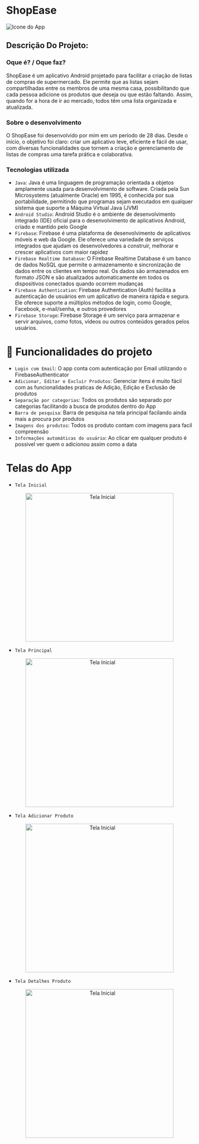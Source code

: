 # ShopEase
![Icone do App](https://github.com/user-attachments/assets/35f6456a-53f0-4240-bc73-f1d000e0a9d1)


## Descrição Do Projeto:

### Oque é? / Oque faz?
ShopEase é um aplicativo Android projetado para facilitar a criação de listas de compras de supermercado. Ele permite que as listas sejam compartilhadas entre os membros de uma mesma casa, possibilitando que cada pessoa adicione os produtos que deseja ou que estão faltando. Assim, quando for a hora de ir ao mercado, todos têm uma lista organizada e atualizada.

### Sobre o desenvolvimento
O ShopEase foi desenvolvido por mim em um período de 28 dias. Desde o início, o objetivo foi claro: criar um aplicativo leve, eficiente e fácil de usar, com diversas funcionalidades que tornem a criação e gerenciamento de listas de compras uma tarefa prática e colaborativa.

### Tecnologias utilizada
- `Java`: Java é uma linguagem de programação orientada a objetos amplamente usada para desenvolvimento de software. Criada pela Sun Microsystems (atualmente Oracle) em 1995, é conhecida por sua portabilidade, permitindo que programas sejam executados em qualquer sistema que suporte a Máquina Virtual Java (JVM)
- `Android Studio`: Android Studio é o ambiente de desenvolvimento integrado (IDE) oficial para o desenvolvimento de aplicativos Android, criado e mantido pelo Google
- `Firebase`: Firebase é uma plataforma de desenvolvimento de aplicativos móveis e web da Google. Ele oferece uma variedade de serviços integrados que ajudam os desenvolvedores a construir, melhorar e crescer aplicativos com maior rapidez
- `Firebase Realtime Database`: O Firebase Realtime Database é um banco de dados NoSQL que permite o armazenamento e sincronização de dados entre os clientes em tempo real. Os dados são armazenados em formato JSON e são atualizados automaticamente em todos os dispositivos conectados quando ocorrem mudanças
- `Firebase Authentication`: Firebase Authentication (Auth) facilita a autenticação de usuários em um aplicativo de maneira rápida e segura. Ele oferece suporte a múltiplos métodos de login, como Google, Facebook, e-mail/senha, e outros provedores
- `Firebase Storage`: Firebase Storage é um serviço para armazenar e servir arquivos, como fotos, vídeos ou outros conteúdos gerados pelos usuários.

# :hammer: Funcionalidades do projeto

- `Login com Email`: O app conta com autenticação por Email utilizando o FirebaseAuthenticator
- `Adicionar, Editar e Excluir Produtos`: Gerenciar itens é muito fácil com as funcionalidades praticas de Adição, Edição e Exclusão de produtos
- `Separação por categorias`: Todos os produtos são separado por categorias facilitando a busca de produtos dentro do App
- `Barra de pesquisa`: Barra de pesquisa na tela principal facilando ainda mais a procura por produtos
- `Imagens dos produtos`: Todos os produto contam com imagens para facil compreensão
- `Informações automáticas do usuário`: Ao clicar em qualquer produto é possivel ver quem o adicionou assim como a data

# Telas do App

- `Tela Inicial`
<div align="center">
 <img src="https://github.com/user-attachments/assets/7160838b-328c-4624-b0f4-a4130798967a" alt="Tela Inicial" width="400"/>
</div>

- `Tela Principal`
<div align="center">
 <img src="https://github.com/user-attachments/assets/dbd1b337-4719-4613-a7e5-3579b5dfcd60" alt="Tela Inicial" width="400"/>
</div>

- `Tela Adicionar Produto`
<div align="center">
 <img src="https://github.com/user-attachments/assets/c324fc95-ede6-490a-8480-bc59295a03e9" alt="Tela Inicial" width="400"/>
</div>

- `Tela Detalhes Produto`
<div align="center">
 <img src="https://github.com/user-attachments/assets/ce45f164-13aa-40e3-900e-5e1551cafe55" alt="Tela Inicial" width="400"/>
</div>
